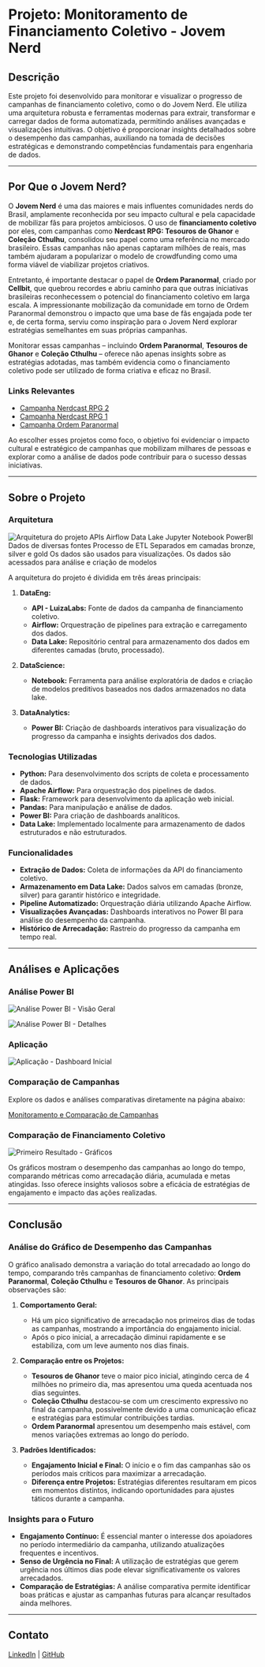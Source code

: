 # Projeto: Monitoramento de Financiamento Coletivo - Jovem Nerd

## Descrição
Este projeto foi desenvolvido para monitorar e visualizar o progresso de campanhas de financiamento coletivo, como o do Jovem Nerd. Ele utiliza uma arquitetura robusta e ferramentas modernas para extrair, transformar e carregar dados de forma automatizada, permitindo análises avançadas e visualizações intuitivas. O objetivo é proporcionar insights detalhados sobre o desempenho das campanhas, auxiliando na tomada de decisões estratégicas e demonstrando competências fundamentais para engenharia de dados.

---

## Por Que o Jovem Nerd?

O **Jovem Nerd** é uma das maiores e mais influentes comunidades nerds do Brasil, amplamente reconhecida por seu impacto cultural e pela capacidade de mobilizar fãs para projetos ambiciosos. O uso de **financiamento coletivo** por eles, com campanhas como **Nerdcast RPG: Tesouros de Ghanor** e **Coleção Cthulhu**, consolidou seu papel como uma referência no mercado brasileiro. Essas campanhas não apenas captaram milhões de reais, mas também ajudaram a popularizar o modelo de crowdfunding como uma forma viável de viabilizar projetos criativos.

Entretanto, é importante destacar o papel de **Ordem Paranormal**, criado por **Cellbit**, que quebrou recordes e abriu caminho para que outras iniciativas brasileiras reconhecessem o potencial do financiamento coletivo em larga escala. A impressionante mobilização da comunidade em torno de Ordem Paranormal demonstrou o impacto que uma base de fãs engajada pode ter e, de certa forma, serviu como inspiração para o Jovem Nerd explorar estratégias semelhantes em suas próprias campanhas.

Monitorar essas campanhas – incluindo **Ordem Paranormal**, **Tesouros de Ghanor** e **Coleção Cthulhu** – oferece não apenas insights sobre as estratégias adotadas, mas também evidencia como o financiamento coletivo pode ser utilizado de forma criativa e eficaz no Brasil.

### Links Relevantes
- [Campanha Nerdcast RPG 2](https://www.ghanor.com.br/)  
- [Campanha Nerdcast RPG 1](https://www.catarse.me/nerdcastrpg)  
- [Campanha Ordem Paranormal](https://www.catarse.me/ordem)  

Ao escolher esses projetos como foco, o objetivo foi evidenciar o impacto cultural e estratégico de campanhas que mobilizam milhares de pessoas e explorar como a análise de dados pode contribuir para o sucesso dessas iniciativas.

---

## Sobre o Projeto

### Arquitetura

![Arquitetura do projeto
APIs
Airflow
Data Lake
Jupyter Notebook
PowerBI
Dados de diversas fontes
Processo de ETL
Separados em camadas bronze, silver e gold
Os dados são usados para visualizações.
Os dados são acessados para análise e criação de modelos](https://github.com/user-attachments/assets/fa667284-6855-4c6b-9085-7ecf6923b21d)



A arquitetura do projeto é dividida em três áreas principais:

1. **DataEng:**
   - **API - LuizaLabs:** Fonte de dados da campanha de financiamento coletivo.
   - **Airflow:** Orquestração de pipelines para extração e carregamento dos dados.
   - **Data Lake:** Repositório central para armazenamento dos dados em diferentes camadas (bruto, processado).

2. **DataScience:**
   - **Notebook:** Ferramenta para análise exploratória de dados e criação de modelos preditivos baseados nos dados armazenados no data lake.

3. **DataAnalytics:**
   - **Power BI:** Criação de dashboards interativos para visualização do progresso da campanha e insights derivados dos dados.

### Tecnologias Utilizadas
- **Python:** Para desenvolvimento dos scripts de coleta e processamento de dados.
- **Apache Airflow:** Para orquestração dos pipelines de dados.
- **Flask:** Framework para desenvolvimento da aplicação web inicial.
- **Pandas:** Para manipulação e análise de dados.
- **Power BI:** Para criação de dashboards analíticos.
- **Data Lake:** Implementado localmente para armazenamento de dados estruturados e não estruturados.

### Funcionalidades
- **Extração de Dados:** Coleta de informações da API do financiamento coletivo.
- **Armazenamento em Data Lake:** Dados salvos em camadas (bronze, silver) para garantir histórico e integridade.
- **Pipeline Automatizado:** Orquestração diária utilizando Apache Airflow.
- **Visualizações Avançadas:** Dashboards interativos no Power BI para análise do desempenho da campanha.
- **Histórico de Arrecadação:** Rastreio do progresso da campanha em tempo real.

---

## Análises e Aplicações

### Análise Power BI

![Análise Power BI - Visão Geral](https://github.com/IgorNascAlves/projeto_ghanor/assets/26041581/f9018c10-f129-43eb-903e-2d7378c6d06f)

![Análise Power BI - Detalhes](https://github.com/IgorNascAlves/projeto_ghanor/assets/26041581/c9a60fbe-f1ec-4f14-a9f3-82b1392ee812)

### Aplicação

![Aplicação - Dashboard Inicial](https://github.com/IgorNascAlves/projeto_ghanor/assets/26041581/2a95c9bf-0045-4c56-967a-65f6ce1ef078)

### Comparação de Campanhas
Explore os dados e análises comparativas diretamente na página abaixo:

[Monitoramento e Comparação de Campanhas](https://igornascalves.github.io/projeto_ghanor/)

### Comparação de Financiamento Coletivo

![Primeiro Resultado - Gráficos](https://github.com/IgorNascAlves/projeto_ghanor/assets/26041581/c96b0473-f59f-4170-92b2-f4d1e414ed97)

Os gráficos mostram o desempenho das campanhas ao longo do tempo, comparando métricas como arrecadação diária, acumulada e metas atingidas. Isso oferece insights valiosos sobre a eficácia de estratégias de engajamento e impacto das ações realizadas.

---

## Conclusão

### Análise do Gráfico de Desempenho das Campanhas

O gráfico analisado demonstra a variação do total arrecadado ao longo do tempo, comparando três campanhas de financiamento coletivo: **Ordem Paranormal**, **Coleção Cthulhu** e **Tesouros de Ghanor**. As principais observações são:

1. **Comportamento Geral:**
   - Há um pico significativo de arrecadação nos primeiros dias de todas as campanhas, mostrando a importância do engajamento inicial.
   - Após o pico inicial, a arrecadação diminui rapidamente e se estabiliza, com um leve aumento nos dias finais.

2. **Comparação entre os Projetos:**
   - **Tesouros de Ghanor** teve o maior pico inicial, atingindo cerca de 4 milhões no primeiro dia, mas apresentou uma queda acentuada nos dias seguintes.
   - **Coleção Cthulhu** destacou-se com um crescimento expressivo no final da campanha, possivelmente devido a uma comunicação eficaz e estratégias para estimular contribuições tardias.
   - **Ordem Paranormal** apresentou um desempenho mais estável, com menos variações extremas ao longo do período.

3. **Padrões Identificados:**
   - **Engajamento Inicial e Final:** O início e o fim das campanhas são os períodos mais críticos para maximizar a arrecadação.
   - **Diferença entre Projetos:** Estratégias diferentes resultaram em picos em momentos distintos, indicando oportunidades para ajustes táticos durante a campanha.

### Insights para o Futuro
- **Engajamento Contínuo:** É essencial manter o interesse dos apoiadores no período intermediário da campanha, utilizando atualizações frequentes e incentivos.
- **Senso de Urgência no Final:** A utilização de estratégias que gerem urgência nos últimos dias pode elevar significativamente os valores arrecadados.
- **Comparação de Estratégias:** A análise comparativa permite identificar boas práticas e ajustar as campanhas futuras para alcançar resultados ainda melhores.

---

## Contato
[LinkedIn](https://www.linkedin.com/in/igor-nascimento-alves/) | [GitHub](https://github.com/IgorNascAlves)

